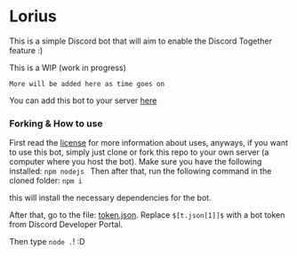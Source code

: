 # Lorius

This is a simple Discord bot that will aim to enable the Discord Together feature :)

This is a WIP (work in progress)

`More will be added here as time goes on`

You can add this bot to your server [here](https://top.gg/bot/871153531430785086)

### Forking & How to use

First read the [license](./LICENSE.md) for more information about uses, anyways, if you want to use this bot, simply just clone or fork this repo to your own server (a computer where you host the bot). Make sure you have the following installed:
`npm
nodejs
`
Then after that, run the following command in the cloned folder:
`npm i` 

this will install the necessary dependencies for the bot.

After that, go to the file: [token.json](./src/token.json). Replace `$[t.json[1]]$` with a bot token from Discord Developer Portal.

Then type `node .`! :D
